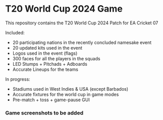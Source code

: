 # T20 World Cup 2024 Game

This repository contains the T20 World Cup 2024 Patch for EA Cricket 07

Included:
  * 20 participating nations in the recently concluded namesake event
  * 20 updated kits used in the event
  * Logos used in the event (flags)
  * 300 faces for all the players in the squads
  * LED Stumps + Pitchads + Adboards
  * Accurate Lineups for the teams

In progress:
  * Stadiums used in West Indies & USA (except Barbados)
  * Accurate fixtures for the world cup in game modes
  * Pre-match + toss + game-pause GUI

### Game screenshots to be added
